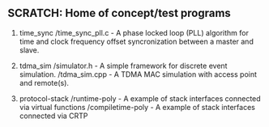 SCRATCH: Home of concept/test programs 
----

1. time_sync
	/time_sync_pll.c - A phase locked loop (PLL) algorithm for time 
                           and clock frequency offset syncronization between
                           a master and slave.

2. tdma_sim
	/simulator.h - A simple framework for discrete event simulation.
	/tdma_sim.cpp - A TDMA MAC simulation with access point and remote(s).

3. protocol-stack
	/runtime-poly - A example of stack interfaces connected via virtual functions
	/compiletime-poly - A example of stack interfaces connected via CRTP

